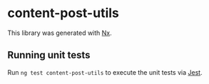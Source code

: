 # content-post-utils

This library was generated with [Nx](https://nx.dev).

## Running unit tests

Run `ng test content-post-utils` to execute the unit tests via [Jest](https://jestjs.io).
